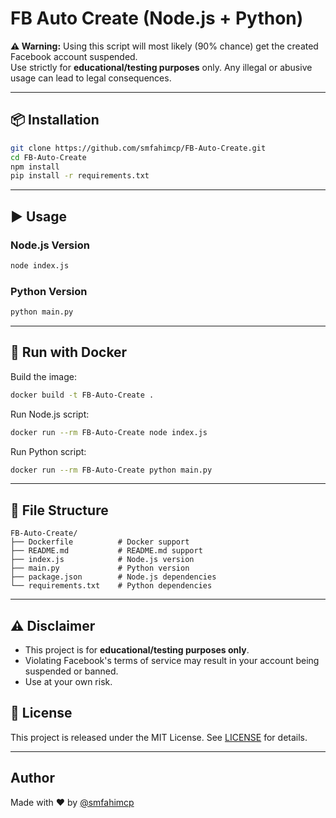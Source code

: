 # FB Auto Create (Node.js + Python)

**⚠️ Warning:** Using this script will most likely (90% chance) get the created Facebook account suspended.  
Use strictly for **educational/testing purposes** only. Any illegal or abusive usage can lead to legal consequences.

---

## 📦 Installation

```bash
git clone https://github.com/smfahimcp/FB-Auto-Create.git
cd FB-Auto-Create
npm install
pip install -r requirements.txt
```

---

## ▶ Usage

### **Node.js Version**
```bash
node index.js
```

### **Python Version**
```bash
python main.py
```

---

## 🐳 Run with Docker

Build the image:
```bash
docker build -t FB-Auto-Create .
```

Run Node.js script:
```bash
docker run --rm FB-Auto-Create node index.js
```

Run Python script:
```bash
docker run --rm FB-Auto-Create python main.py
```

---

## 📁 File Structure

```
FB-Auto-Create/
├── Dockerfile          # Docker support
├── README.md           # README.md support
├── index.js            # Node.js version
├── main.py             # Python version
├── package.json        # Node.js dependencies
└── requirements.txt    # Python dependencies
```

---

## ⚠ Disclaimer
- This project is for **educational/testing purposes only**.
- Violating Facebook's terms of service may result in your account being suspended or banned.
- Use at your own risk.

## 📄 License

This project is released under the MIT License. See [LICENSE](LICENSE) for details.

---
## Author

Made with ❤️ by [@smfahimcp](https://github.com/smfahimcp)
